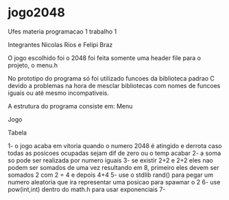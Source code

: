 # jogo2048
Ufes materia programacao 1 trabalho 1

Integrantes Nicolas Rios e Felipi Braz


O jogo escolhido foi o 2048
foi feita somente uma header file para o projeto, o menu.h

No prototipo do programa só foi utilizado funcoes da biblioteca padrao C devido a problemas na hora de mesclar bibliotecas com nomes de funcoes iguais ou até
mesmo incompativeis.

A estrutura do programa consiste em:
  Menu
  
  
  Jogo
  
  
  Tabela
  
  
1- o jogo acaba em vitoria quando o numero 2048 é atingido e derrota caso todas as posicoes ocupadas sejam dif de zero ou o temp acabar
2- a soma so pode ser realizada por numero iguais
3- se existir 2+2 e 2+2 eles nao podem ser somados de uma vez resultando em 8, primeiro eles devem ser somados 2 com 2 = 4 e depois 4+4
5- use o stdlib rand() para pegar um numero aleatoria que ira representar uma posicao para spawnar o 2
6- use pow(int,int) dentro do math.h para usar exponenciais
7- 



